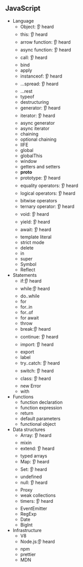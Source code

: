## JavaScript

- Language
  - Object: 👂 heard
  - this: 👂 heard
  - arrow function: 👂 heard
  - async function: 👂 heard
  - call: 👂 heard
  - bind
  - apply
  - instanceof: 👂 heard
  - ...spread: 👂 heard
  - ...rest
  - typeof
  - destructuring
  - generator: 👂 heard
  - iterator: 👂 heard
  - async generator
  - async iterator
  - chaining
  - optional chaining
  - IIFE
  - global
  - globalThis
  - window
  - getters and setters
  - __proto__
  - prototype: 👂 heard
  - equality operators: 👂 heard
  - logical operators: 👂 heard
  - bitwise operators
  - ternary operator: 👂 heard
  - void: 👂 heard
  - yield: 👂 heard
  - await: 👂 heard
  - template literal
  - strict mode
  - delete
  - in
  - super
  - Symbol
  - Reflect
- Statements
  - if:👂 heard
  - while:👂 heard
  - do..while
  - for
  - for..in
  - for..of
  - for await
  - throw
  - break:👂 heard
  - continue: 👂 heard
  - import: 👂 heard
  - export
  - label
  - try..catch: 👂 heard
  - switch: 👂 heard
  - class: 👂 heard
  - new Error
  - with
- Functions
  - function declaration
  - function expression
  - return
  - default parameters
  - functional object
- Data structures
  - Array: 👂 heard
  - mixin
  - extend: 👂 heard
  - typed arrays
  - Map: 👂 heard
  - Set: 👂 heard
  - undefined
  - null: 👂 heard
  - Proxy
  - weak collections
  - timers: 👂 heard
  - EventEmitter
  - RegExp
  - Date
  - BigInt
- Infrastructure
  - V8
  - Node.js:👂 heard
  - npm
  - prettier
  - MDN
